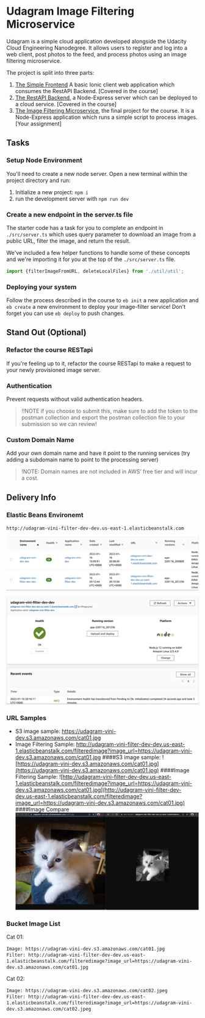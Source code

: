# Udagram Image Filtering Microservice

Udagram is a simple cloud application developed alongside the Udacity Cloud Engineering Nanodegree. It allows users to register and log into a web client, post photos to the feed, and process photos using an image filtering microservice.

The project is split into three parts:
1. [The Simple Frontend](https://github.com/udacity/cloud-developer/tree/master/course-02/exercises/udacity-c2-frontend)
A basic Ionic client web application which consumes the RestAPI Backend. [Covered in the course]
2. [The RestAPI Backend](https://github.com/udacity/cloud-developer/tree/master/course-02/exercises/udacity-c2-restapi), a Node-Express server which can be deployed to a cloud service. [Covered in the course]
3. [The Image Filtering Microservice](https://github.com/udacity/cloud-developer/tree/master/course-02/project/image-filter-starter-code), the final project for the course. It is a Node-Express application which runs a simple script to process images. [Your assignment]

## Tasks

### Setup Node Environment

You'll need to create a new node server. Open a new terminal within the project directory and run:

1. Initialize a new project: `npm i`
2. run the development server with `npm run dev`

### Create a new endpoint in the server.ts file

The starter code has a task for you to complete an endpoint in `./src/server.ts` which uses query parameter to download an image from a public URL, filter the image, and return the result.

We've included a few helper functions to handle some of these concepts and we're importing it for you at the top of the `./src/server.ts`  file.

```typescript
import {filterImageFromURL, deleteLocalFiles} from './util/util';
```

### Deploying your system

Follow the process described in the course to `eb init` a new application and `eb create` a new environment to deploy your image-filter service! Don't forget you can use `eb deploy` to push changes.

## Stand Out (Optional)

### Refactor the course RESTapi

If you're feeling up to it, refactor the course RESTapi to make a request to your newly provisioned image server.

### Authentication

Prevent requests without valid authentication headers.
> !!NOTE if you choose to submit this, make sure to add the token to the postman collection and export the postman collection file to your submission so we can review!

### Custom Domain Name

Add your own domain name and have it point to the running services (try adding a subdomain name to point to the processing server)
> !NOTE: Domain names are not included in AWS’ free tier and will incur a cost.

## Delivery Info

### Elastic Beans Environemt
```text
http://udagram-vini-filter-dev-dev.us-east-1.elasticbeanstalk.com
```

![Dashboard](img/eb-deploy-01.png)

![Deploy Health Status](img/eb-deploy-02.png)

### URL Samples
- S3 image sample: https://udagram-vini-dev.s3.amazonaws.com/cat01.jpg
- Image Filtering Sample: http://udagram-vini-filter-dev-dev.us-east-1.elasticbeanstalk.com/filteredimage?image_url=https://udagram-vini-dev.s3.amazonaws.com/cat01.jpg
####S3 image sample: 
![https://udagram-vini-dev.s3.amazonaws.com/cat01.jpg](https://udagram-vini-dev.s3.amazonaws.com/cat01.jpg)
####Image Filtering Sample: 
![http://udagram-vini-filter-dev-dev.us-east-1.elasticbeanstalk.com/filteredimage?image_url=https://udagram-vini-dev.s3.amazonaws.com/cat01.jpg](http://udagram-vini-filter-dev-dev.us-east-1.elasticbeanstalk.com/filteredimage?image_url=https://udagram-vini-dev.s3.amazonaws.com/cat01.jpg)
####Image Compare
![Image Comparison](img/image-compare.png)

### Bucket Image List
Cat 01: 
```text
Image: https://udagram-vini-dev.s3.amazonaws.com/cat01.jpg
Filter: http://udagram-vini-filter-dev-dev.us-east-1.elasticbeanstalk.com/filteredimage?image_url=https://udagram-vini-dev.s3.amazonaws.com/cat01.jpg
```
Cat 02:
```text
Image: https://udagram-vini-dev.s3.amazonaws.com/cat02.jpeg
Filter: http://udagram-vini-filter-dev-dev.us-east-1.elasticbeanstalk.com/filteredimage?image_url=https://udagram-vini-dev.s3.amazonaws.com/cat02.jpeg
```

